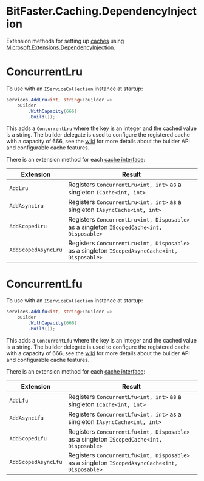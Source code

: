 # BitFaster.Caching.DependencyInjection
Extension methods for setting up [caches](https://github.com/bitfaster/BitFaster.Caching/wiki/Caches) using [Microsoft.Extensions.DependencyInjection](https://www.nuget.org/packages/Microsoft.Extensions.DependencyInjection/).

# ConcurrentLru

To use with an `IServiceCollection` instance at startup:

```cs
services.AddLru<int, string>(builder =>
    builder
        .WithCapacity(666)
        .Build());
```

This adds a `ConcurrentLru` where the key is an integer and the cached value is a string. The builder delegate is used to configure the registered cache with a capacity of 666, see the [wiki](https://github.com/bitfaster/BitFaster.Caching/wiki/ConcurrentLru-Quickstart#builder-api) for more details about the builder API and configurable cache features.

There is an extension method for each [cache interface](https://github.com/bitfaster/BitFaster.Caching/wiki/Caches):

| Extension | Result | 
|-----------|--------|
| `AddLru` | Registers `ConcurrentLru<int, int>` as a singleton `ICache<int, int>` |
| `AddAsyncLru` | Registers `ConcurrentLru<int, int>` as a singleton `IAsyncCache<int, int>` |
| `AddScopedLru` | Registers `ConcurrentLru<int, Disposable>` as a singleton `IScopedCache<int, Disposable>` |
| `AddScopedAsyncLru` | Registers `ConcurrentLru<int, Disposable>` as a singleton `IScopedAsyncCache<int, Disposable>` |


# ConcurrentLfu

To use with an `IServiceCollection` instance at startup:

```cs
services.AddLfu<int, string>(builder =>
    builder
        .WithCapacity(666)
        .Build());
```

This adds a `ConcurrentLfu` where the key is an integer and the cached value is a string. The builder delegate is used to configure the registered cache with a capacity of 666, see the [wiki](https://github.com/bitfaster/BitFaster.Caching/wiki/ConcurrentLfu-Quickstart#builder-api) for more details about the builder API and configurable cache features.

There is an extension method for each [cache interface](https://github.com/bitfaster/BitFaster.Caching/wiki/Caches):

| Extension | Result | 
|-----------|--------|
| `AddLfu` | Registers `ConcurrentLfu<int, int>` as a singleton `ICache<int, int>` |
| `AddAsyncLfu` | Registers `ConcurrentLfu<int, int>` as a singleton `IAsyncCache<int, int>` |
| `AddScopedLfu` | Registers `ConcurrentLfu<int, Disposable>` as a singleton `IScopedCache<int, Disposable>` |
| `AddScopedAsyncLfu` | Registers `ConcurrentLfu<int, Disposable>` as a singleton `IScopedAsyncCache<int, Disposable>` |